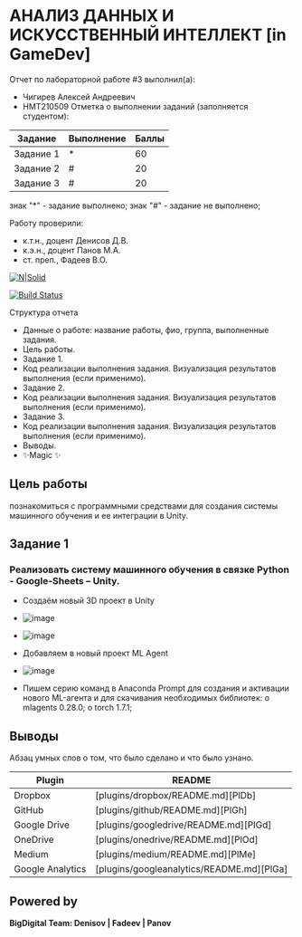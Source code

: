 # АНАЛИЗ ДАННЫХ И ИСКУССТВЕННЫЙ ИНТЕЛЛЕКТ [in GameDev]
Отчет по лабораторной работе #3 выполнил(а):
- Чигирев Алексей Андреевич		
- НМТ210509
Отметка о выполнении заданий (заполняется студентом):

| Задание | Выполнение | Баллы |
| ------ | ------ | ------ |
| Задание 1 | * | 60 |
| Задание 2 | # | 20 |
| Задание 3 | # | 20 |

знак "*" - задание выполнено; знак "#" - задание не выполнено;

Работу проверили:
- к.т.н., доцент Денисов Д.В.
- к.э.н., доцент Панов М.А.
- ст. преп., Фадеев В.О.

[![N|Solid](https://cldup.com/dTxpPi9lDf.thumb.png)](https://nodesource.com/products/nsolid)

[![Build Status](https://travis-ci.org/joemccann/dillinger.svg?branch=master)](https://travis-ci.org/joemccann/dillinger)

Структура отчета

- Данные о работе: название работы, фио, группа, выполненные задания.
- Цель работы.
- Задание 1.
- Код реализации выполнения задания. Визуализация результатов выполнения (если применимо).
- Задание 2.
- Код реализации выполнения задания. Визуализация результатов выполнения (если применимо).
- Задание 3.
- Код реализации выполнения задания. Визуализация результатов выполнения (если применимо).
- Выводы.
- ✨Magic ✨

## Цель работы
познакомиться с программными средствами для создания системы машинного обучения и ее интеграции в Unity.

## Задание 1
### Реализовать систему машинного обучения в связке Python - Google-Sheets – Unity.
- Создаём новый 3D проект в Unity
- ![image](https://user-images.githubusercontent.com/114508818/201169182-4a2e8f07-eb86-4603-8cef-ac7e9ce485c7.png)
- ![image](https://user-images.githubusercontent.com/114508818/201169318-0f0e93f8-a77b-41a4-993c-ff12038f6bad.png)

- Добавляем в новый проект ML Agent
- ![image](https://user-images.githubusercontent.com/114508818/201173844-fbb3ebd1-8030-452e-a29e-299ce2367ea7.png)

- Пишем серию команд в Anaconda Prompt для создания и активации нового ML-агента и для скачивания необходимых библиотек:
o mlagents 0.28.0;
o torch 1.7.1;




## Выводы

Абзац умных слов о том, что было сделано и что было узнано.

| Plugin | README |
| ------ | ------ |
| Dropbox | [plugins/dropbox/README.md][PlDb] |
| GitHub | [plugins/github/README.md][PlGh] |
| Google Drive | [plugins/googledrive/README.md][PlGd] |
| OneDrive | [plugins/onedrive/README.md][PlOd] |
| Medium | [plugins/medium/README.md][PlMe] |
| Google Analytics | [plugins/googleanalytics/README.md][PlGa] |

## Powered by

**BigDigital Team: Denisov | Fadeev | Panov**
